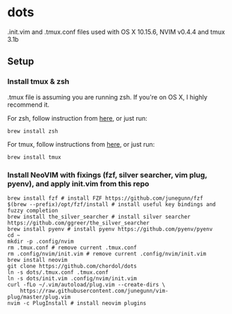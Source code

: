 # dots

.init.vim and .tmux.conf files used with OS X 10.15.6, NVIM v0.4.4 and tmux 3.1b

## Setup

### Install tmux & zsh

.tmux file is assuming you are running zsh. If you're on OS X, I highly recommend it.  

For zsh, follow instruction from [here](https://github.com/ohmyzsh/ohmyzsh/wiki/Installing-ZSH), or just run:
```
brew install zsh
```

For tmux, follow instructions from [here](https://linuxize.com/post/getting-started-with-tmux/), or just run:
```
brew install tmux
```

### Install NeoVIM with fixings (fzf, silver searcher, vim plug, pyenv), and apply init.vim from this repo

```
brew install fzf # install FZF https://github.com/junegunn/fzf
$(brew --prefix)/opt/fzf/install # install useful key bindings and fuzzy completion
brew install the_silver_searcher # install silver searcher https://github.com/ggreer/the_silver_searcher
brew install pyenv # install pyenv https://github.com/pyenv/pyenv
cd ~
mkdir -p .config/nvim
rm .tmux.conf # remove current .tmux.conf
rm .config/nvim/init.vim # remove current .config/nvim/init.vim
brew install neovim
git clone https://github.com/chordol/dots
ln -s dots/.tmux.conf .tmux.conf
ln -s dots/init.vim .config/nvim/init.vim
curl -fLo ~/.vim/autoload/plug.vim --create-dirs \
    https://raw.githubusercontent.com/junegunn/vim-plug/master/plug.vim
nvim -c PlugInstall # install neovim plugins
```
